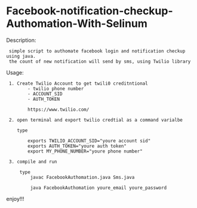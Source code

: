 # Facebook-notification-checkup-Authomation-With-Selinum


Description:
     
     simple script to authomate facebook login and notification checkup using java.
     the count of new notification will send by sms, using Twilio library

Usage:

     1. Create Twilio Account to get twili0 creditntional
            - twilio phone number
            - ACCOUNT_SID
            - AUTH_TOKEN

            https://www.twilio.com/

     2. open terminal and export twilio credtial as a command varialbe

        type

            exports TWILIO_ACCOUNT_SID="youre account sid"
            exports AUTH_TOKEN="youre auth token"
            export MY_PHONE_NUMBER="youre phone number"

     3. compile and run

         type
             javac FacebookAuthomation.java Sms.java

             java FacebookAuthomation youre_email youre_password


enjoy!!!
